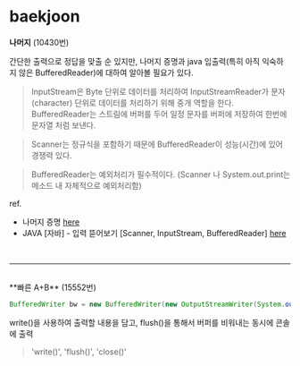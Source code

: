 # baekjoon

**나머지** (10430번)

간단한 출력으로 정답을 맞출 순 있지만, 나머지 증명과 java 입출력(특히 아직 익숙하지 않은 BufferedReader)에 대하여 알아볼 필요가 있다.

> InputStream은 Byte 단위로 데이터를 처리하여 InputStreamReader가 문자(character) 단위로 데이터를 처리하기 위해 중개 역할을 한다. BufferedReader는 스트림에 버퍼를 두어 일정 문자를 버퍼에 저장하여 한번에 문자열 처럼 보낸다. 

> Scanner는 정규식을 포함하기 때문에 BufferedReader이 성능(시간)에 있어 경쟁력 있다.

>BufferedReader는 예외처리가 필수적이다. (Scanner 나 System.out.print는 메소드 내 자체적으로 예외처리함)

ref.
- 나머지 증명  [here](https://st-lab.tistory.com/19)
- JAVA [자바] - 입력 뜯어보기 [Scanner, InputStream, BufferedReader] [here](https://st-lab.tistory.com/41)
<br>
<hr>
<br>
**빠른 A+B** (15552번)

``` java
BufferedWriter bw = new BufferedWriter(new OutputStreamWriter(System.out));

```

write()을 사용하여 출력할 내용을 담고, flush()을 통해서 버퍼를 비워내는 동시에 콘솔에 출력
>  'write()', 'flush()', 'close()'
